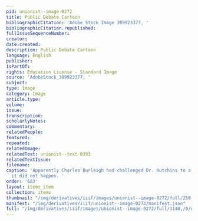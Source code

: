 ```yaml
---
pid: unionist--image-0272
title: Public Debate Cartoon
bibliographicCitation: 'Adobe Stock Image 309923377, '
bibliographicCitation.republished: 
fullIssueSequenceNumber: 
creator: 
date.created: 
description: Public Debate Cartoon
language: English
publisher: 
IsPartOf: 
rights: Education License - Standard Image
source: 'AdobeStock_309923377, '
subject: 
type: Image
category: Image
article.type: 
volume: 
issue: 
transcription: 
scholarlyNotes: 
commentary: 
relatedPeople: 
featured: 
repeated: 
relatedImage: 
relatedText: unionist--text-0393
relatedTextIssue: 
filename: 
caption: 'Apparently Charles Burleigh had challenged Dr. Hutchins to a debate, but
  it did not happen. '
order: '683'
layout: items_item
collection: items
thumbnail: "/img/derivatives/iiif/images/unionist--image-0272/full/250,/0/default.jpg"
manifest: "/img/derivatives/iiif/unionist--image-0272/manifest.json"
full: "/img/derivatives/iiif/images/unionist--image-0272/full/1140,/0/default.jpg"
---
```

